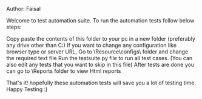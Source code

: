 Author: Faisal

Welcome to test automation suite. To run the automation tests follow below steps:


Copy paste the contents of this folder to your pc in a new folder (preferably any drive other than C:)
If you want to change any configuration like browser type or server URL, Go to \Resource\configs\ folder and change the required text file
Run the testsuite.py file to run all test cases. (You can also edit any tests that you want to skip in this file)
After tests are done you can go to \Reports folder to view Html reports


That's it! hopefully these automation tests will save you a lot of testing time. Happy Testing :)
